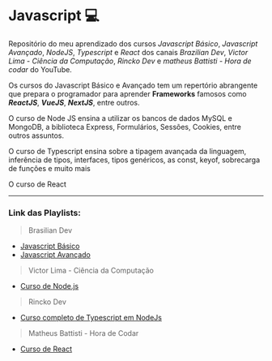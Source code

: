 # Javascript  💻
Repositório do meu aprendizado dos cursos *Javascript Básico*, *Javascript Avançado*, *NodeJS*, *Typescript* e *React* dos canais *Brazilian Dev*, *Victor Lima - Ciência da Computação*, *Rincko Dev* e *matheus Battisti - Hora de codar* do YouTube.

Os cursos do Javascript Básico e Avançado tem um repertório abrangente que prepara o programador para aprender **Frameworks** famosos como _**ReactJS**_, _**VueJS**_, _**NextJS**_, entre outros.

O curso de Node JS ensina a utilizar os bancos de dados MySQL e MongoDB, a biblioteca Express, Formulários, Sessões, Cookies, entre outros assuntos.

O curso de Typescript ensina sobre a tipagem avançada da linguagem, inferência de tipos, interfaces, tipos genéricos, as const, keyof, sobrecarga de funções e muito mais

O curso de React
***
### Link das Playlists:
>Brasilian Dev
* [Javascript Básico ](https://youtube.com/playlist?list=PL-R1FQNkywO55236fniVp6LKGAVZXcmnr&si=kTxPRczZilAdJgCv)
* [Javascript Avançado ](https://youtube.com/playlist?list=PL-R1FQNkywO4sD42B6OI6KjG3uOPT0aNl&si=psMXfg-c5TZVSrlT)

>Victor Lima - Ciência da Computação
* [Curso de Node.js](https://youtube.com/playlist?list=PLJ_KhUnlXUPtbtLwaxxUxHqvcNQndmI4B&si=PQpCBjjhab8FNMgn)

> Rincko Dev
* [Curso completo de Typescript em NodeJs](https://youtube.com/playlist?list=PL9tY_tDo_Q0DOAzTaPnWYsryfNLsz1K6U&si=v_N7H2JxmlE7kIbp)

> Matheus Battisti - Hora de Codar
* [Curso de React](https://youtube.com/playlist?list=PLnDvRpP8BneyVA0SZ2okm-QBojomniQVO&si=Ry_ZRNE7LKpGH_zf)
